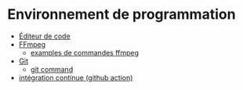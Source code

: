 # Environnement de programmation

<!-- start-replace-subnav -->
* [Éditeur de code](/03-savoirs/01/03-environnement-programmation/editeur-code/)
* [FFmpeg](/03-savoirs/01/03-environnement-programmation/ffmpeg/)
    * [examples de commandes ffmpeg](/03-savoirs/01/03-environnement-programmation/ffmpeg/examples-ffmpeg/)
* [Git ](/03-savoirs/01/03-environnement-programmation/git/)
    * [git command](/03-savoirs/01/03-environnement-programmation/git/git-command/)
* [intégration continue (github action)](/03-savoirs/01/03-environnement-programmation/integration-continue/)
<!-- end-replace-subnav -->
